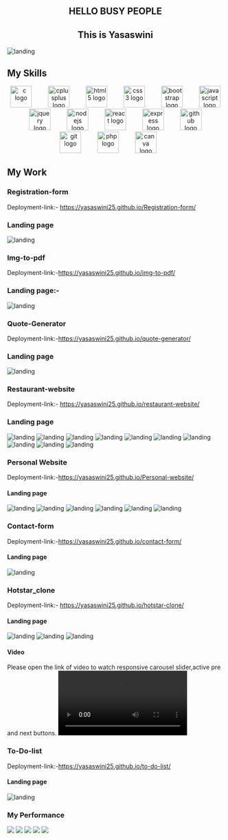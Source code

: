 <h2 align="center"> HELLO BUSY PEOPLE</h2>
<h2 align="center"> This is Yasaswini</h2>

![landing](https://github.com/Yasaswini25/Yasaswini25/blob/main/profile1.png)

## My Skills

<div align="center">
  <img src="https://cdn.jsdelivr.net/gh/devicons/devicon/icons/c/c-original.svg" height="50" alt="c logo"  />
  <img width="30" />
  <img src="https://cdn.jsdelivr.net/gh/devicons/devicon/icons/cplusplus/cplusplus-original.svg" height="50" alt="cplusplus logo"  />
  <img width="30" />
  <img src="https://cdn.jsdelivr.net/gh/devicons/devicon/icons/html5/html5-plain-wordmark.svg" height="50" alt="html5 logo"  />
  <img width="30" />
  <img src="https://cdn.jsdelivr.net/gh/devicons/devicon/icons/css3/css3-plain-wordmark.svg" height="50" alt="css3 logo"  />
  <img width="30" />
  <img src="https://cdn.jsdelivr.net/gh/devicons/devicon/icons/bootstrap/bootstrap-original.svg" height="50" alt="bootstrap logo"  />
  <img width="30" />
  <img src="https://cdn.jsdelivr.net/gh/devicons/devicon/icons/javascript/javascript-original.svg" height="50" alt="javascript logo"  />
  <img width="30" />
  <img src="https://cdn.jsdelivr.net/gh/devicons/devicon/icons/jquery/jquery-original.svg" height="50" alt="jquery logo"  />
  <img width="30" />
  <img src="https://cdn.jsdelivr.net/gh/devicons/devicon/icons/nodejs/nodejs-original.svg" height="50" alt="nodejs logo"  />
  <img width="30" />
  <img src="https://cdn.jsdelivr.net/gh/devicons/devicon/icons/react/react-original.svg" height="50" alt="react logo"  />
  <img width="30" />
  <img src="https://cdn.jsdelivr.net/gh/devicons/devicon/icons/express/express-original.svg" height="50" alt="express logo"  />
  <img width="30" />
  <img src="https://cdn.jsdelivr.net/gh/devicons/devicon/icons/github/github-original-wordmark.svg" height="50" alt="github logo"  />
  <img width="30" />
  <img src="https://cdn.jsdelivr.net/gh/devicons/devicon/icons/git/git-original.svg" height="50" alt="git logo"  />
  <img width="30" />
  <img src="https://cdn.jsdelivr.net/gh/devicons/devicon/icons/php/php-original.svg" height="50" alt="php logo"  />
  <img width="30" />
  <img src="https://cdn.jsdelivr.net/gh/devicons/devicon/icons/canva/canva-original.svg" height="50" alt="canva logo"  />
  <img width="30" />
 </div>

<!--
**Yasaswini25/Yasaswini25** is a ✨ _special_ ✨ repository because its `README.md` (this file) appears on your GitHub profile.

Here are some ideas to get you started:

- 🔭 I’m currently working on ...
- 🌱 I’m currently learning ...
- 👯 I’m looking to collaborate on ...
- 🤔 I’m looking for help with ...
- 💬 Ask me about ...
- 📫 How to reach me: ...
- 😄 Pronouns: ...
- ⚡ Fun fact: ...
-->
## My Work
### Registration-form
Deployment-link:- https://yasaswini25.github.io/Registration-form/
### Landing page
![landing](https://github.com/Yasaswini25/Registration-form/blob/main/Screenshot%202023-08-30%20114416.png)
### Img-to-pdf
Deployment-link:-https://yasaswini25.github.io/img-to-pdf/
### Landing page:-
![landing](https://github.com/Yasaswini25/img-to-pdf/blob/main/Screenshot%202023-08-13%20184446.png)
### Quote-Generator
Deployment-link:-https://yasaswini25.github.io/quote-generator/
### Landing page
![landing](https://github.com/Yasaswini25/quote-generator/blob/main/Screenshot%202023-08-10%20004558.png)
### Restaurant-website 
Deployment-link:- https://yasaswini25.github.io/restaurant-website/
### Landing page
![landing](https://github.com/Yasaswini25/Restaurant-website/blob/main/ss/Screenshot%202023-08-03%20001122.png)
![landing](https://github.com/Yasaswini25/Restaurant-website/blob/main/ss/Screenshot%202023-08-03%20001222.png)
![landing](https://github.com/Yasaswini25/Restaurant-website/blob/main/ss/Screenshot%202023-08-03%20001244.png)
![landing](https://github.com/Yasaswini25/Restaurant-website/blob/main/ss/Screenshot%202023-08-03%20001307.png)
![landing](https://github.com/Yasaswini25/Restaurant-website/blob/main/ss/Screenshot%202023-08-03%20001333.png)
![landing](https://github.com/Yasaswini25/Restaurant-website/blob/main/ss/Screenshot%202023-08-03%20001355.png)
![landing](https://github.com/Yasaswini25/Restaurant-website/blob/main/ss/Screenshot%202023-08-03%20001415.png)
![landing](https://github.com/Yasaswini25/Restaurant-website/blob/main/ss/Screenshot%202023-08-03%20001442.png)
![landing](https://github.com/Yasaswini25/Restaurant-website/blob/main/ss/Screenshot%202023-08-03%20001504.png)
![landing](https://github.com/Yasaswini25/Restaurant-website/blob/main/ss/Screenshot%202023-08-03%20001522.png)
### Personal Website
Deployment-link:-https://yasaswini25.github.io/Personal-website/
#### Landing page
![landing](https://github.com/Yasaswini25/Personal-website/blob/main/ss/p1.png)
![landing](https://github.com/Yasaswini25/Personal-website/blob/main/ss/p2.png)
![landing](https://github.com/Yasaswini25/Personal-website/blob/main/ss/p3.png)
![landing](https://github.com/Yasaswini25/Personal-website/blob/main/ss/p4.png)
![landing](https://github.com/Yasaswini25/Personal-website/blob/main/ss/p5.png)
![landing](https://github.com/Yasaswini25/Personal-website/blob/main/ss/p6.png)
### Contact-form
Deployment-link:-https://yasaswini25.github.io/contact-form/
#### Landing page
![landing](https://github.com/Yasaswini25/contact-form/blob/main/Screenshot%202023-07-22%20000644.png)
### Hotstar_clone
Deployment-link:- https://yasaswini25.github.io/hotstar-clone/
#### Landing page
![landing](https://github.com/Yasaswini25/Hotstar-clone/blob/main/l1.png)
![landing](https://github.com/Yasaswini25/Hotstar-clone/blob/main/l2.png)
![landing](https://github.com/Yasaswini25/Hotstar-clone/blob/main/l3.png)
#### Video
Please open the link of video to watch responsive carousel slider,active pre and next buttons.
![video](https://github.com/Yasaswini25/Hotstar-clone/blob/main/v.mp4)
### To-Do-list
Deployment-link:-https://yasaswini25.github.io/to-do-list/
#### Landing page
![landing](https://github.com/Yasaswini25/to-do-list/blob/main/Screenshot%202023-07-30%20191328.png)

### My Performance
[![](https://raw.githubusercontent.com/Yasaswini25/stats/master/profile-summary-card-output/buefy/0-profile-details.svg)](https://github.com/vn7n24fzkq/github-profile-summary-cards)
[![](https://raw.githubusercontent.com/Yasaswini25/stats/master/profile-summary-card-output/buefy/1-repos-per-language.svg)](https://github.com/vn7n24fzkq/github-profile-summary-cards) [![](https://raw.githubusercontent.com/Yasaswini25/stats/master/profile-summary-card-output/buefy/2-most-commit-language.svg)](https://github.com/vn7n24fzkq/github-profile-summary-cards)
[![](https://raw.githubusercontent.com/Yasaswini25/stats/master/profile-summary-card-output/buefy/3-stats.svg)](https://github.com/vn7n24fzkq/github-profile-summary-cards) [![](https://raw.githubusercontent.com/Yasaswini25/stats/master/profile-summary-card-output/buefy/4-productive-time.svg)](https://github.com/vn7n24fzkq/github-profile-summary-cards)

